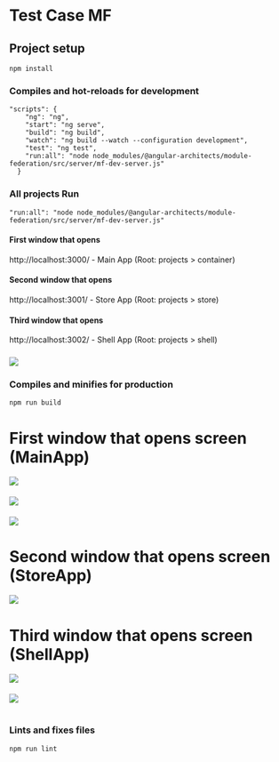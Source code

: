 # Test Case MF

## Project setup
```
npm install
```

### Compiles and hot-reloads for development
```
"scripts": {
    "ng": "ng",
    "start": "ng serve",
    "build": "ng build",
    "watch": "ng build --watch --configuration development",
    "test": "ng test",
    "run:all": "node node_modules/@angular-architects/module-federation/src/server/mf-dev-server.js"
  }
```
### All projects Run
```
"run:all": "node node_modules/@angular-architects/module-federation/src/server/mf-dev-server.js"
```
#### First window that opens
http://localhost:3000/ - Main App (Root: projects > container)
#### Second window that opens
http://localhost:3001/ - Store App (Root: projects > store)
#### Third window that opens
http://localhost:3002/ - Shell App (Root: projects > shell)
###
![](documents/appsInfo.png)
### Compiles and minifies for production
```
npm run build
```
#

# First window that opens screen (MainApp)
![](documents/mainApp_Screen_01.png)
####
![](documents/mainApp_Screen_02.png)
####
![](documents/mainApp_Screen_03.png)
#

# Second window that opens screen (StoreApp)
![](documents/storeApp_Screen_01.png)
#

# Third window that opens screen (ShellApp)
![](documents/shellApp_Screen_01.png)
####
![](documents/shellApp_Screen_02.png)
#

#
### Lints and fixes files
```
npm run lint
```

